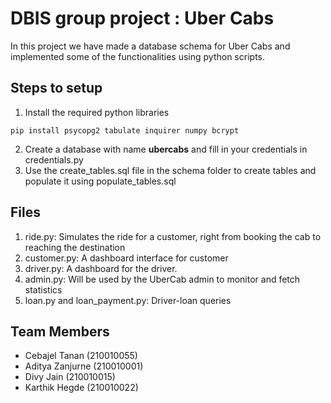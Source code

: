 
# DBIS group project : Uber Cabs
In this project we have made a database schema for Uber Cabs and implemented some of the functionalities using python scripts.

## Steps to setup
1) Install the required python libraries
```
pip install psycopg2 tabulate inquirer numpy bcrypt
```
2) Create a database with name **ubercabs** and fill in your credentials in credentials.py
3) Use the create_tables.sql file in the schema folder to create tables and populate it using populate_tables.sql

## Files
1) ride.py: Simulates the ride for a customer, right from booking the cab to reaching the destination
2) customer.py: A dashboard interface for customer
3) driver.py: A dashboard for the driver.
4) admin.py: Will be used by the UberCab admin to monitor and fetch statistics
5) loan.py and loan_payment.py: Driver-loan queries
  
## Team Members
- Cebajel Tanan (210010055)
- Aditya Zanjurne (210010001)
- Divy Jain (210010015)
- Karthik Hegde (210010022)
